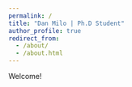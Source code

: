 ```yaml
---
permalink: /
title: "Dan Milo | Ph.D Student"
author_profile: true
redirect_from: 
  - /about/
  - /about.html
---
```


Welcome!

